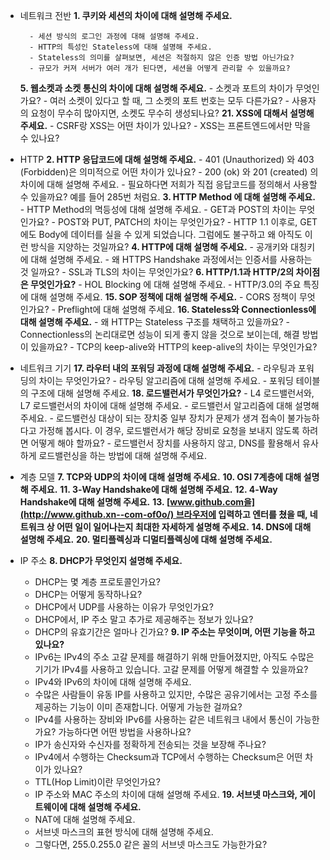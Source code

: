 - 네트워크 전반
    **1. 쿠키와 세션의 차이에 대해 설명해 주세요.**
	    
	    - 세션 방식의 로그인 과정에 대해 설명해 주세요.
		- HTTP의 특성인 Stateless에 대해 설명해 주세요.
		- Stateless의 의미를 살펴보면, 세션은 적절하지 않은 인증 방법 아닌가요?
		- 규모가 커져 서버가 여러 개가 된다면, 세션을 어떻게 관리할 수 있을까요?
    **5. 웹소켓과 소켓 통신의 차이에 대해 설명해 주세요.**
		- 소켓과 포트의 차이가 무엇인가요?
		- 여러 소켓이 있다고 할 때, 그 소켓의 포트 번호는 모두 다른가요?
		- 사용자의 요청이 무수히 많아지면, 소켓도 무수히 생성되나요?
    **21. XSS에 대해서 설명해 주세요.**
	    - CSRF랑 XSS는 어떤 차이가 있나요?
		- XSS는 프론트엔드에서만 막을 수 있나요?
- HTTP
    **2. HTTP 응답코드에 대해 설명해 주세요.**
		- 401 (Unauthorized) 와 403 (Forbidden)은 의미적으로 어떤 차이가 있나요?
		- 200 (ok) 와 201 (created) 의 차이에 대해 설명해 주세요.
		- 필요하다면 저희가 직접 응답코드를 정의해서 사용할 수 있을까요? 예를 들어 285번 처럼요.
    **3. HTTP Method 에 대해 설명해 주세요.**
	    - HTTP Method의 멱등성에 대해 설명해 주세요.
		- GET과 POST의 차이는 무엇인가요?
		- POST와 PUT, PATCH의 차이는 무엇인가요?
		- HTTP 1.1 이후로, GET에도 Body에 데이터를 실을 수 있게 되었습니다. 그럼에도 불구하고 왜 아직도 이런 방식을 지양하는 것일까요?
    **4. HTTP에 대해 설명해 주세요.**
	    - 공개키와 대칭키에 대해 설명해 주세요.
		- 왜 HTTPS Handshake 과정에서는 인증서를 사용하는 것 일까요? 
		- SSL과 TLS의 차이는 무엇인가요?
    **6. HTTP/1.1과 HTTP/2의 차이점은 무엇인가요?**
	    - HOL Blocking 에 대해 설명해 주세요.
		- HTTP/3.0의 주요 특징에 대해 설명해 주세요.
    **15. SOP 정책에 대해 설명해 주세요.**
		- CORS 정책이 무엇인가요?
		- Preflight에 대해 설명해 주세요.
    **16. Stateless와 Connectionless에 대해 설명해 주세요.**
		- 왜 HTTP는 Stateless 구조를 채택하고 있을까요?
		- Connectionless의 논리대로면 성능이 되게 좋지 않을 것으로 보이는데, 해결 방법이 있을까요?
		- TCP의 keep-alive와 HTTP의 keep-alive의 차이는 무엇인가요?  
- 네트워크 기기
    **17. 라우터 내의 포워딩 과정에 대해 설명해 주세요.**
	    - 라우팅과 포워딩의 차이는 무엇인가요?
		- 라우팅 알고리즘에 대해 설명해 주세요.
		- 포워딩 테이블의 구조에 대해 설명해 주세요.
    **18. 로드밸런서가 무엇인가요?**
	    - L4 로드밸런서와, L7 로드밸런서의 차이에 대해 설명해 주세요.
		- 로드밸런서 알고리즘에 대해 설명해 주세요.
		- 로드밸런싱 대상이 되는 장치중 일부 장치가 문제가 생겨 접속이 불가능하다고 가정해 봅시다. 이 경우, 로드밸런서가 해당 장비로 요청을 보내지 않도록 하려면 어떻게 해야 할까요?
		- 로드밸런서 장치를 사용하지 않고, DNS를 활용해서 유사하게 로드밸런싱을 하는 방법에 대해 설명해 주세요.
- 계층 모델
    **7. TCP와 UDP의 차이에 대해 설명해 주세요.**
    **10. OSI 7계층에 대해 설명해 주세요.**
    **11. 3-Way Handshake에 대해 설명해 주세요.**
    **12. 4-Way Handshake에 대해 설명해 주세요.**
    **13. [www.github.com을](http://www.github.xn--com-of0o/) 브라우저에 입력하고 엔터를 쳤을 때, 네트워크 상 어떤 일이 일어나는지 최대한 자세하게 설명해 주세요.**
    **14. DNS에 대해 설명해 주세요.**
    **20. 멀티플렉싱과 디멀티플렉싱에 대해 설명해 주세요.**
- IP 주소
    **8. DHCP가 무엇인지 설명해 주세요.**
    - DHCP는 몇 계층 프로토콜인가요?
	- DHCP는 어떻게 동작하나요?
	- DHCP에서 UDP를 사용하는 이유가 무엇인가요?
	- DHCP에서, IP 주소 말고 추가로 제공해주는 정보가 있나요?
	- DHCP의 유효기간은 얼마나 긴가요?
    **9. IP 주소는 무엇이며, 어떤 기능을 하고 있나요?**
    - IPv6는 IPv4의 주소 고갈 문제를 해결하기 위해 만들어졌지만, 아직도 수많은 기기가 IPv4를 사용하고 있습니다. 고갈 문제를 어떻게 해결할 수 있을까요?
	- IPv4와 IPv6의 차이에 대해 설명해 주세요.
	- 수많은 사람들이 유동 IP를 사용하고 있지만, 수많은 공유기에서는 고정 주소를 제공하는 기능이 이미 존재합니다. 어떻게 가능한 걸까요?
	- IPv4를 사용하는 장비와 IPv6를 사용하는 같은 네트워크 내에서 통신이 가능한가요? 가능하다면 어떤 방법을 사용하나요?
	- IP가 송신자와 수신자를 정확하게 전송되는 것을 보장해 주나요?
	- IPv4에서 수행하는 Checksum과 TCP에서 수행하는 Checksum은 어떤 차이가 있나요?
	- TTL(Hop Limit)이란 무엇인가요?
	- IP 주소와 MAC 주소의 차이에 대해 설명해 주세요.
    **19. 서브넷 마스크와, 게이트웨이에 대해 설명해 주세요.**
    - NAT에 대해 설명해 주세요.
	- 서브넷 마스크의 표현 방식에 대해 설명해 주세요.
	- 그렇다면, 255.0.255.0 같은 꼴의 서브넷 마스크도 가능한가요?